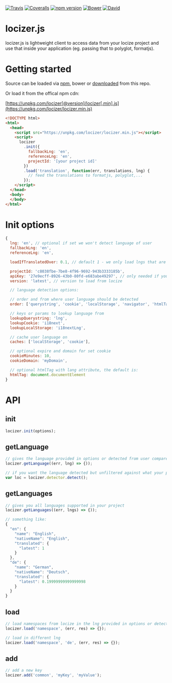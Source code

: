 [![Travis](https://img.shields.io/travis/locize/locizer/master.svg?style=flat-square)](https://travis-ci.org/locize/locizer)
[![Coveralls](https://img.shields.io/coveralls/locize/locizer/master.svg?style=flat-square)](https://coveralls.io/github/locize/locizer)
[![npm version](https://img.shields.io/npm/v/locizer.svg?style=flat-square)](https://www.npmjs.com/package/locizer)
[![Bower](https://img.shields.io/bower/v/locizer.svg)]()
[![David](https://img.shields.io/david/locize/locizer.svg?style=flat-square)](https://david-dm.org/locize/locizer)

# locizer.js

locizer.js is lightweight client to access data from your locize project and use that inside your application (eg. passing that to polyglot, formatjs).

# Getting started

Source can be loaded via [npm](https://www.npmjs.com/package/locizer), bower or [downloaded](https://github.com/locize/locizer/blob/master/locizer.min.js) from this repo.

Or load it from the offical npm cdn:

[https://unpkg.com/locizer[@version]/locizer[.min].js](https://unpkg.com/locizer/locizer.min.js)

```html
<!DOCTYPE html>
<html>
  <head>
    <script src="https://unpkg.com/locizer/locizer.min.js"></script>
    <script>
      locizer
        .init({
          fallbackLng: 'en',
          referenceLng: 'en',
          projectId: '[your project id]'
        })
        .load('translation', function(err, translations, lng) {
          // feed the translations to formatjs, polyglot,...
        });
    </script>
  </head>
  <body>
  </body>
</html>
```

# Init options

```js
{
  lng: 'en', // optional if set we won't detect language of user
  fallbackLng: 'en',
  referenceLng: 'en',

  loadIfTranslatedOver: 0.1, // default 1 - we only load lngs that are fully translated, lower this value to load files from languages that are just partially translated

  projectId: 'c8038fbe-7be8-4f96-9692-943b3333185b',
  apiKey: '27e9ecff-8926-43b0-80fd-e683abe49297', // only needed if you want to add new keys via locizer - remove on production!
  version: 'latest', // version to load from locize

  // language detection options:

  // order and from where user language should be detected
  order: ['querystring', 'cookie', 'localStorage', 'navigator', 'htmlTag'],

  // keys or params to lookup language from
  lookupQuerystring: 'lng',
  lookupCookie: 'i18next',
  lookupLocalStorage: 'i18nextLng',

  // cache user language on
  caches: ['localStorage', 'cookie'],

  // optional expire and domain for set cookie
  cookieMinutes: 10,
  cookieDomain: 'myDomain',

  // optional htmlTag with lang attribute, the default is:
  htmlTag: document.documentElement
}
```

# API

## init

```js
locizer.init(options);
```

## getLanguage

```js
// gives the language provided in options or detected from user compared to languages existing in your project (see also init option: loadIfTranslatedOver)
locizer.getLanguage((err, lng) => {));

// if you want the language detected but unfiltered against what your project provided
var loc = locizer.detector.detect();
```

## getLanguages

```js
// gives you all languages supported in your project
locizer.getLanguages((err, lngs) => {));

// something like:
{
  "en": {
    "name": "English",
    "nativeName": "English",
    "translated": {
      "latest": 1
    }
  },
  "de": {
    "name": "German",
    "nativeName": "Deutsch",
    "translated": {
      "latest": 0.19999999999999998
    }
  }
}
```

## load

```js
// load namespaces from locize in the lng provided in options or detected from user
locizer.load('namespace', (err, res) => {});

// load in different lng
locizer.load('namespace', 'de', (err, res) => {});
```

## add

```js
// add a new key
locizer.add('common', 'myKey', 'myValue');
```
